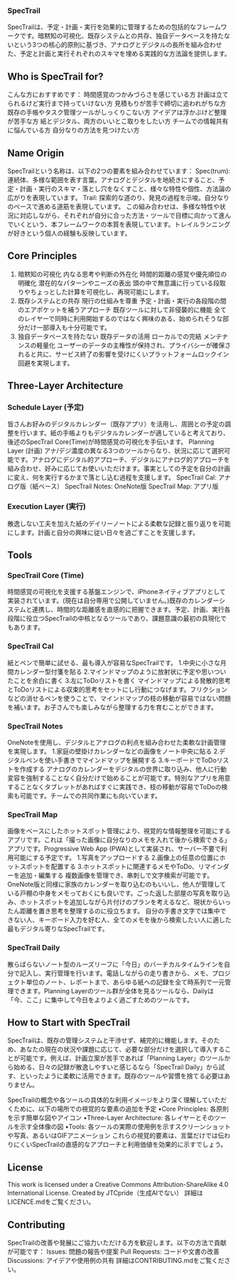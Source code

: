 ### SpecTrail
SpecTrailは、予定・計画・実行を効果的に管理するための包括的なフレームワークです。暗黙知の可視化、既存システムとの共存、独自データベースを持たないという3つの核心的原則に基づき、アナログとデジタルの長所を組み合わせた、予定と計画と実行それぞれのスキマを埋める実践的な方法論を提供します。
## Who is SpecTrail for?
こんな方におすすめです：
時間感覚のつかみづらさを感じている方
計画は立てられるけど実行まで持っていけない方
見積もりが苦手で締切に追われがちな方
既存の手帳やタスク管理ツールがしっくりこない方
アイデアは浮かぶけど整理が苦手な方
紙とデジタル、両方のいいとこ取りをしたい方
チームでの情報共有に悩んでいる方
自分なりの方法を見つけたい方
## Name Origin
SpecTrailという名称は、以下の2つの要素を組み合わせています：
Spec(trum): 連続体、多様な範囲を表す言葉。アナログとデジタルを地続きにすること、予定・計画・実行のスキマ・落とし穴をなくすこと、様々な特性や個性、方法論の広がりを表現しています。
Trail: 探索的な道のり、発見の過程を示唆。自分なりのペースで進める道筋を表現しています。
この組み合わせは、多様な特性や状況に対応しながら、それぞれが自分に合った方法・ツールで目標に向かって進んでいくという、本フレームワークの本質を表現しています。トレイルランニングが好きという個人の経験も反映しています。
## Core Principles
1. 暗黙知の可視化
内なる思考や判断の外在化
時間的距離の感覚や優先順位の明確化
潜在的なパターンやニーズの表出
頭の中で無意識に行っている段取りやちょっとした計算を可視化し、再現可能にします。
2. 既存システムとの共存
現行の仕組みを尊重
予定・計画・実行の各段階の間のエアポケットを補うアプローチ
既存ツールに対して非侵襲的に機能
全てのレイヤーで同時に利用開始するのではなく興味のある、始められそうな部分だけ一部導入も十分可能です。
3. 独自データベースを持たない
既存データの活用
ローカルでの完結
メンテナンスの軽量化
ユーザーのデータの主権性が保持され、プライバシーが確保されると共に、サービス終了の影響を受けにくいプラットフォームロックイン回避を実現します。
## Three-Layer Architecture
### Schedule Layer (予定)
皆さんお好みのデジタルカレンダー（既存アプリ）を活用し、周囲との予定の調整を行います。紙の手帳よりもデジタルカレンダーが適していると考えており、後述のSpecTrail Core(Time)が時間感覚の可視化を手伝います。
Planning Layer (計画)
アナ/デジ濃度の異なる3つのツールからなり、状況に応じて選択可能です。アナログにデジタル的アプローチ、デジタルにアナログ的アプローチを組み合わせ、好みに応じてお使いいただけます。事実としての予定を自分の計画に変え、何を実行するかまで落とし込む過程を支援します。
SpecTrail Cal: アナログ版（紙ベース）
SpecTrail Notes: OneNote版
SpecTrail Map: アプリ版
### Execution Layer (実行)
散逸しない工夫を加えた紙のデイリーノートによる柔軟な記録と振り返りを可能にします。計画と自分の興味に従い日々を過ごすことを支援します。
## Tools
### SpecTrail Core (Time)
時間感覚の可視化を支援する基盤エンジンで、iPhoneネイティブアプリとして実装されています。(現在は自分専用で公開していません。)既存のカレンダーシステムと連携し、時間的な距離感を直感的に把握できます。予定、計画、実行各段階に役立つSpecTrailの中核となるツールであり、課題意識の最初の具現化でもあります。
### SpecTrail Cal
紙とペンで簡単に試せる、最も導入が容易なSpecTrailです。
1.中央に小さな月間カレンダー型付箋を貼る
2.マインドマップのように放射状に予定や思いついたことを余白に書く
3.左にToDoリストを書く
マインドマップによる発散的思考とToDoリストによる収束的思考をセットにし行動につなげます。フリクションなどの消せるペンを使うことで、マインドマップの枝の移動が容易ではない問題を補います。お子さんでも楽しみながら整理する力を育むことができます。

### SpecTrail Notes
OneNoteを使用し、デジタルとアナログの利点を組み合わせた柔軟な計画管理を実現します。
1.家庭の壁掛けカレンダーなどの画像をノート中央に貼る
2.デジタルペンを使い手書きでマインドマップを展開する
3.キーボードでToDoリストを作成する
アナログのカレンダーをデジタルの世界に取り込み、他人に行動変容を強制することなく自分だけで始めることが可能です。特別なアプリを用意することなくタブレットがあればすぐに実践でき、枝の移動が容易でToDoの検索も可能です。チームでの共同作業にも向いています。

### SpecTrail Map
画像をベースにしたホットスポット管理により、視覚的な情報整理を可能にするアプリです。これは「撮った画像に自分なりのメモを入れて後から検索できる」アプリです。Progressive Web App (PWA)として実装され、サーバー不要で利用可能にする予定です。
1.写真をアップロードする
2.画像上の任意の位置にホットスポットを配置する
3.ホットスポットに関連するメモやToDo、リマインダーを追加・編集する
複数画像を管理でき、串刺しで文字検索が可能です。OneNote版と同様に家族のカレンダーを取り込むのもいいし、他人が管理している戸棚の中身をメモっておくにも良いです。ごった返した部屋の写真を取り込み、ホットスポットを追加しながら片付けのプランを考えるなど、現状からいったん距離を置き思考を整理するのに役立ちます。
自分の手書き文字では集中できない人、キーボード入力を好む人、全てのメモを後から検索したい人に適した最もデジタル寄りなSpecTrailです。
### SpecTrail Daily
散らばらないノート型のルーズリーフに「今日」のバーチカルタイムラインを自分で記入し、実行管理を行います。電話しながらの走り書きから、メモ、プロジェクト単位のノート、レポートまで、あらゆる紙への記録を全て時系列で一元管理できます。Planning Layerのツール群が全体を見るツールなら、Dailyは「今、ここ」に集中して今日をよりよく過ごすためのツールです。

## How to Start with SpecTrail
SpecTrailは、既存の管理システムと干渉せず、補完的に機能します。そのため、あなたの現在の状況や課題に応じて、必要な部分だけを選択して導入することが可能です。例えば、計画立案が苦手であれば「Planning Layer」のツールから始める、日々の記録が散逸しやすいと感じるなら「SpecTrail Daily」から試す、といったように柔軟に活用できます。既存のツールや習慣を捨てる必要はありません。

SpecTrailの概念や各ツールの具体的な利用イメージをより深く理解していただくために、以下の場所での視覚的な要素の追加を予定
•Core Principles: 各原則を示す簡単な図やアイコン
•Three-Layer Architecture: 各レイヤーとそのツールを示す全体像の図
•Tools: 各ツールの実際の使用例を示すスクリーンショットや写真、あるいはGIFアニメーション
これらの視覚的要素は、言葉だけでは伝わりにくいSpecTrailの直感的なアプローチと利用価値を効果的に示すでしょう。

## License
This work is licensed under a Creative Commons Attribution-ShareAlike 4.0 International License.
Created by JTCpride（生成AIでない）
詳細はLICENCE.mdをご覧ください。


## Contributing
SpecTrailの改善や発展にご協力いただける方を歓迎します。以下の方法で貢献が可能です：
Issues: 問題の報告や提案
Pull Requests: コードや文書の改善
Discussions: アイデアや使用例の共有
詳細はCONTRIBUTING.mdをご覧ください。
